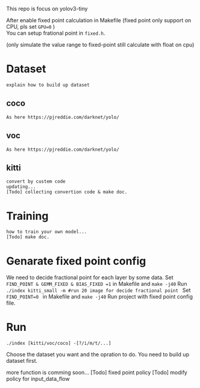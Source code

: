 This repo is focus on yolov3-tiny

After enable fixed point calculation in Makefile (fixed point only support on CPU, pls set `GPU=0` ) <br>
You can setup frational point in `fixed.h`. 

(only simulate the value range to fixed-point still calculate with float on cpu)



# Dataset

    explain how to build up dataset

## coco

    As here https://pjreddie.com/darknet/yolo/

## voc

    As here https://pjreddie.com/darknet/yolo/


## kitti

    convert by custem code
    updating... 
    [Todo] collecting convertion code & make doc.

# Training

    how to train your own model... 
    [Todo] make doc.


# Genarate fixed point config

We need to decide fractional point for each layer by some data.
Set `FIND_POINT & GEMM_FIXED & BIAS_FIXED =1` in Makefile and `make -j40`
Run `./index kitti_small -m #run 20 image for decide fractional point `
Set `FIND_POINT=0 ` in Makefile and `make -j40`
Run project with fixed point config file. 


# Run 

`./index [kitti/voc/coco] -[?/i/m/t/...]`

Choose the dataset you want and the opration to do.
You need to build up dataset first.







more function is comming soon... 
[Todo] fixed point policy
[Todo] modify policy for input_data_flow
